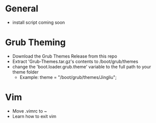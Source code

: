 # General
  - install script coming soon

# Grub Theming
  - Download the Grub Themes Release from this repo
  - Extract 'Grub-Themes.tar.gz's contents to /boot/grub/themes
  - change the 'boot.loader.grub.theme' variable to the full path to your theme folder
      - Example: theme = "/boot/grub/themes/Jingliu";

# Vim
  - Move .vimrc to ~
  - Learn how to exit vim
